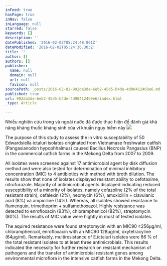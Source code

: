 ```yaml
---
inFeed: true
hasPage: true
inNav: false
inLanguage: null
starred: false
keywords: []
description: ''
datePublished: '2016-02-02T05:24:48.861Z'
dateModified: '2016-02-02T05:24:36.303Z'
title: ''
author: []
authors: []
publisher:
  name: null
  domain: null
  url: null
  favicon: null
sourcePath: _posts/2016-02-02-992da3de-6eb2-45d5-b4de-4d98412469e6.md
published: true
url: 992da3de-6eb2-45d5-b4de-4d98412469e6/index.html
_type: Article

---
```

Nhiều nghiên cứu trong và ngoài nước đã được thực hiện để đánh giá khả năng kháng thuốc kháng sinh của vi khuẩn nguy hiểm này
![](https://the-grid-user-content.s3-us-west-2.amazonaws.com/ef656a4b-0947-4198-a0f8-38db21041bdb.jpg)

The purpose of this study to assess the in vitro susceptability of 50 Edwardsiella ictaluri isolates originated from Vietnamase freshwater catfish (Pangasianodon hypophhalmus) caused Bacillus Necrosis Pangasius (BNP) in the commercial catfish farms in the Mekong Delta from 2007 to 2009\. 

All isolates were screened against 17 antimicrobial agent by disk diffusion method and were also tested for determination of minimal inhibitory concentration (MIC) to 4 antibiotics with method with broth dilution. The results show that none of isolates displayed resistant ability to cefotaxime, nitrofurazole. Majority of antimicrobial agents displayed indicating reduced susceptibility of a minority of isolates, namely cefazoline (2% of the total resistant strain), cefalexin (2%), neomycin (6%), amoxicillin + clavulanic acid (8%) và ampiciline (14%). Whereas, all isolates showed resistance to flumenquin, trimethoprim + sulfamethoxazol. Highly resistance was detected to enrofloxacin (93%), chloramphenicol (82%), streptomycin (80%). The results of MIC value were hightly in most of tested isolates. 

The aquired resistance were found streptomycin with an MIC90 ≥256μg/ml, chloramphenicol, enrofloxacin with an MIC90 128μg/ml, oxytetracyline (64μg/ml). Remarkably, multiresistance of E.ictaluri isolates were 86 % of the total resistant isolates to at least three antimicrobials. This results indicated the necessity for further research on resistant mechanism of pathogens and the transfer of antimicrobial resistant genes among environmental microflora in the intensive catfish farms in the Mekong Delta.